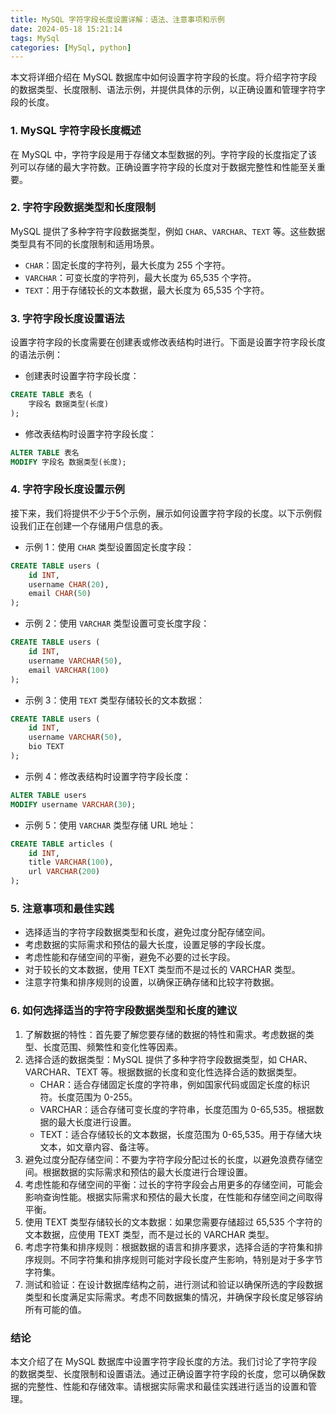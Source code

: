 ```yaml
---
title: MySQL 字符字段长度设置详解：语法、注意事项和示例
date: 2024-05-18 15:21:14
tags: MySql
categories: [MySql, python]
---
```


本文将详细介绍在 MySQL 数据库中如何设置字符字段的长度。将介绍字符字段的数据类型、长度限制、语法示例，并提供具体的示例，以正确设置和管理字符字段的长度。
<!-- more -->

### 1. MySQL 字符字段长度概述
在 MySQL 中，字符字段是用于存储文本型数据的列。字符字段的长度指定了该列可以存储的最大字符数。正确设置字符字段的长度对于数据完整性和性能至关重要。

### 2. 字符字段数据类型和长度限制
MySQL 提供了多种字符字段数据类型，例如 `CHAR`、`VARCHAR`、`TEXT` 等。这些数据类型具有不同的长度限制和适用场景。

- `CHAR`：固定长度的字符列，最大长度为 255 个字符。
- `VARCHAR`：可变长度的字符列，最大长度为 65,535 个字符。
- `TEXT`：用于存储较长的文本数据，最大长度为 65,535 个字符。

### 3. 字符字段长度设置语法
设置字符字段的长度需要在创建表或修改表结构时进行。下面是设置字符字段长度的语法示例：

- 创建表时设置字符字段长度：
```sql
CREATE TABLE 表名 (
    字段名 数据类型(长度)
);
```
- 修改表结构时设置字符字段长度：
```sql
ALTER TABLE 表名
MODIFY 字段名 数据类型(长度);
```

### 4. 字符字段长度设置示例
接下来，我们将提供不少于5个示例，展示如何设置字符字段的长度。以下示例假设我们正在创建一个存储用户信息的表。

- 示例 1：使用 `CHAR` 类型设置固定长度字段：
```sql
CREATE TABLE users (
    id INT,
    username CHAR(20),
    email CHAR(50)
);
```

- 示例 2：使用 `VARCHAR` 类型设置可变长度字段：
```sql
CREATE TABLE users (
    id INT,
    username VARCHAR(50),
    email VARCHAR(100)
);
```

- 示例 3：使用 `TEXT` 类型存储较长的文本数据：
```sql
CREATE TABLE users (
    id INT,
    username VARCHAR(50),
    bio TEXT
);
```

- 示例 4：修改表结构时设置字符字段长度：
```sql
ALTER TABLE users
MODIFY username VARCHAR(30);
```

- 示例 5：使用 `VARCHAR` 类型存储 URL 地址：
```sql
CREATE TABLE articles (
    id INT,
    title VARCHAR(100),
    url VARCHAR(200)
);
```

### 5. 注意事项和最佳实践
- 选择适当的字符字段数据类型和长度，避免过度分配存储空间。
- 考虑数据的实际需求和预估的最大长度，设置足够的字段长度。
- 考虑性能和存储空间的平衡，避免不必要的过长字段。
- 对于较长的文本数据，使用 TEXT 类型而不是过长的 VARCHAR 类型。
- 注意字符集和排序规则的设置，以确保正确存储和比较字符数据。

### 6. 如何选择适当的字符字段数据类型和长度的建议
1. 了解数据的特性：首先要了解您要存储的数据的特性和需求。考虑数据的类型、长度范围、频繁性和变化性等因素。
2. 选择合适的数据类型：MySQL 提供了多种字符字段数据类型，如 CHAR、VARCHAR、TEXT 等。根据数据的长度和变化性选择合适的数据类型。
    - CHAR：适合存储固定长度的字符串，例如国家代码或固定长度的标识符。长度范围为 0-255。
    - VARCHAR：适合存储可变长度的字符串，长度范围为 0-65,535。根据数据的最大长度进行设置。
    - TEXT：适合存储较长的文本数据，长度范围为 0-65,535。用于存储大块文本，如文章内容、备注等。
3. 避免过度分配存储空间：不要为字符字段分配过长的长度，以避免浪费存储空间。根据数据的实际需求和预估的最大长度进行合理设置。
4. 考虑性能和存储空间的平衡：过长的字符字段会占用更多的存储空间，可能会影响查询性能。根据实际需求和预估的最大长度，在性能和存储空间之间取得平衡。
5. 使用 TEXT 类型存储较长的文本数据：如果您需要存储超过 65,535 个字符的文本数据，应使用 TEXT 类型，而不是过长的 VARCHAR 类型。
6. 考虑字符集和排序规则：根据数据的语言和排序要求，选择合适的字符集和排序规则。不同字符集和排序规则可能对字段长度产生影响，特别是对于多字节字符集。
7. 测试和验证：在设计数据库结构之前，进行测试和验证以确保所选的字段数据类型和长度满足实际需求。考虑不同数据集的情况，并确保字段长度足够容纳所有可能的值。

### 结论
本文介绍了在 MySQL 数据库中设置字符字段长度的方法。我们讨论了字符字段的数据类型、长度限制和设置语法。通过正确设置字符字段的长度，您可以确保数据的完整性、性能和存储效率。请根据实际需求和最佳实践进行适当的设置和管理。